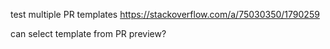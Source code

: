 test multiple PR templates
https://stackoverflow.com/a/75030350/1790259

can select template from PR preview?

